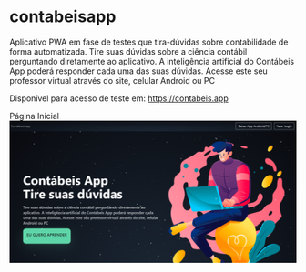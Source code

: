 # contabeisapp
Aplicativo PWA em fase de testes que tira-dúvidas sobre contabilidade de forma automatizada. Tire suas dúvidas sobre a ciência contábil perguntando diretamente ao aplicativo. A inteligência artificial do Contábeis App poderá responder cada uma das suas dúvidas. Acesse este seu professor virtual através do site, celular Android ou PC

Disponível para acesso de teste em: https://contabeis.app

Página Inicial
![Screenshot](screen01.png)
